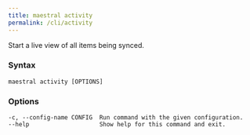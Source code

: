```yaml
---
title: maestral activity
permalink: /cli/activity
---
```


Start a live view of all items being synced.

### Syntax

```
maestral activity [OPTIONS]
```

### Options

```
-c, --config-name CONFIG  Run command with the given configuration.
--help                    Show help for this command and exit.
```
